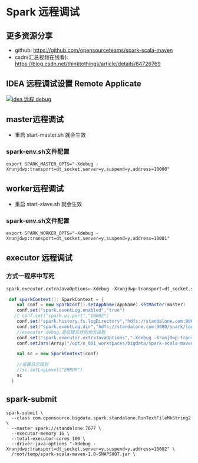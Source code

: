 # Spark 远程调试

## 更多资源分享
- github: https://github.com/opensourceteams/spark-scala-maven
- csdn(汇总视频在线看): https://blog.csdn.net/thinktothings/article/details/84726769


## IDEA 远程调试设置 Remote Applicate
[![idea 远程 debug](https://github.com/opensourceteams/spark-scala-maven/blob/master/md/images/spark/idea_remote_debug.png "idea 远程 debug")](https://github.com/opensourceteams/spark-scala-maven/blob/master/md/images/spark/idea_remote_debug.png "idea 远程 debug")

## master远程调试
- 重启 start-master.sh 就会生效

### spark-env.sh文件配置

```shell
export SPARK_MASTER_OPTS="-Xdebug -Xrunjdwp:transport=dt_socket,server=y,suspend=y,address=10000"
```

## worker远程调试
- 重启 start-slave.sh 就会生效

### spark-env.sh文件配置

```shell
export SPARK_WORKER_OPTS="-Xdebug -Xrunjdwp:transport=dt_socket,server=y,suspend=y,address=10001"
```

## executor 远程调试


### 方式一程序中写死

```scala
spark.executor.extraJavaOptions=-Xdebug -Xrunjdwp:transport=dt_socket,server=y,suspend=y,address=10002
```

```scala
 def sparkContext(): SparkContext = {
    val conf = new SparkConf().setAppName(appName).setMaster(master)
    conf.set("spark.eventLog.enabled","true")
   // conf.set("spark.ui.port","10002")
    conf.set("spark.history.fs.logDirectory","hdfs://standalone.com:9000/spark/log/historyEventLog")
    conf.set("spark.eventLog.dir","hdfs://standalone.com:9000/spark/log/eventLog")
    //executor debug,是在提交作的地方读取
    conf.set("spark.executor.extraJavaOptions","-Xdebug -Xrunjdwp:transport=dt_socket,server=y,suspend=y,address=10002")
    conf.setJars(Array("/opt/n_001_workspaces/bigdata/spark-scala-maven/target/spark-scala-maven-1.0-SNAPSHOT.jar"))

    val sc = new SparkContext(conf)

    //设置日志级别
    //sc.setLogLevel("ERROR")
    sc
  }
```

##  spark-submit

```shell
spark-submit \
  --class com.opensource.bigdata.spark.standalone.RunTextFileMkString2 \
  --master spark://standalone:7077 \
  --executor-memory 1G \
  --total-executor-cores 100 \
  --driver-java-options "-Xdebug -Xrunjdwp:transport=dt_socket,server=y,suspend=y,address=10002" \
  /root/temp/spark-scala-maven-1.0-SNAPSHOT.jar \
```


